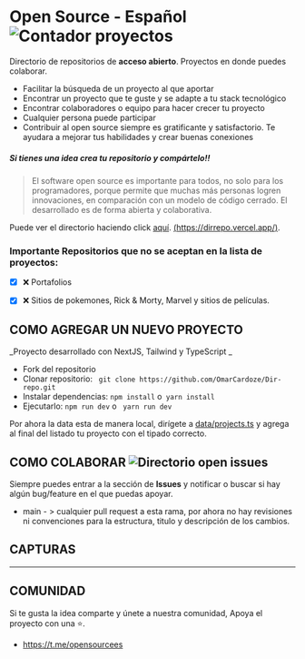 # Open Source - Español  <img alt="Contador proyectos" src="https://img.shields.io/badge/Proyectos-1-orange"/>

Directorio de repositorios de **acceso abierto**. Proyectos en donde puedes colaborar.

* Facilitar la búsqueda de un proyecto al que aportar
* Encontrar un proyecto que te guste y se adapte a tu stack tecnológico
* Encontrar colaboradores o equipo para hacer crecer tu proyecto
* Cualquier persona puede participar
* Contribuir al open source siempre es gratificante y satisfactorio. Te ayudara a mejorar tus habilidades y crear buenas conexiones

##### Si tienes una idea crea tu repositorio y compártelo!!

> El software open source es importante para todos, no solo para los programadores, porque permite que muchas más personas logren innovaciones, en comparación con un modelo de código cerrado. El desarrollado es de forma abierta y colaborativa.

Puede ver el directorio haciendo click [aquí](https://dirrepo.vercel.app/).
[(https://dirrepo.vercel.app/)](https://dirrepo.vercel.app/).

### **Importante** Repositorios que no se aceptan en la lista de proyectos: 

- [x] ❌ Portafolios
- [x] ❌ Sitios de pokemones, Rick & Morty, Marvel y sitios de películas. 


## **COMO AGREGAR UN NUEVO PROYECTO**

_Proyecto desarrollado con NextJS, Tailwind y TypeScript _

- Fork del repositorio
- Clonar repositorio: ` git clone https://github.com/OmarCardoze/Dir-repo.git`
- Instalar dependencias: `npm install` o` yarn install`
- Ejecutarlo: `npm run dev` o ` yarn run dev`

Por ahora la data esta de manera local, dirígete a [data/projects.ts](https://github.com/OmarCardoze/Dir-repo/blob/main/data/projects.ts) y agrega al final del listado tu proyecto con el tipado correcto.


## **COMO COLABORAR** <img alt="Directorio open issues" src="https://img.shields.io/bitbucket/issues/OmarCardoze/Dir-repo?style=flat-square">

Siempre puedes entrar a la sección de **Issues** y notificar o buscar si hay algún bug/feature en el que puedas apoyar.

- main - > cualquier pull request a esta rama, por ahora no hay revisiones ni convenciones para la estructura, titulo y descripción de los cambios.


## **CAPTURAS**

---

## **COMUNIDAD**

Si te gusta la idea comparte y únete a nuestra comunidad, Apoya el proyecto con una ⭐.

- https://t.me/opensourcees



